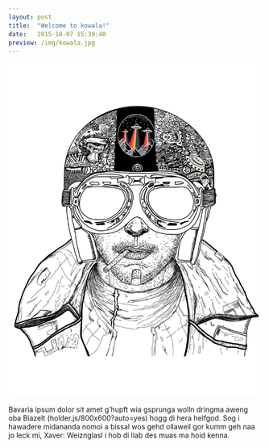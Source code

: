 ```yaml
---
layout: post
title:  "Welcome to kowala!"
date:   2015-10-07 15:39:40
preview: /img/kowala.jpg
---
```


![Picture 1](/img/kowala.jpg) 


Bavaria ipsum dolor sit amet g’hupft wia gsprunga wolln dringma aweng oba Biazelt (holder.js/800x600?auto=yes) hogg di hera helfgod. Sog i hawadere midananda nomoi a bissal wos gehd ollaweil gor kumm geh naa jo leck mi, Xaver: Weiznglasl i hob di liab des muas ma hoid kenna.
